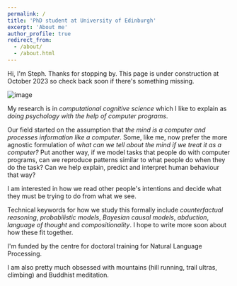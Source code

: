 ```yaml
---
permalink: /
title: 'PhD student at University of Edinburgh'
excerpt: 'About me'
author_profile: true
redirect_from:
  - /about/
  - /about.html
---
```


Hi, I'm Steph. Thanks for stopping by. This page is under construction at October 2023 so check back soon if there's something missing.

![image](images/scene.jpg 'nice wee placeholder pic')

My research is in _computational cognitive science_ which I like to explain as _doing psychology with the help of computer programs_.

Our field started on the assumption that _the mind is a computer and processes information like a computer_. Some, like me, now prefer the more agnostic formulation of _what can we tell about the mind if we treat it as a computer?_ Put another way, if we model tasks that people do with computer programs, can we reproduce patterns similar to what people do when they do the task? Can we help explain, predict and interpret human behaviour that way?

I am interested in how we read other people's intentions and decide what they must be trying to do from what we see.

Technical keywords for how we study this formally include _counterfactual reasoning_, _probabilistic models_, _Bayesian causal models_, _abduction_, _language of thought_ and _compositionality_. I hope to write more soon about how these fit together.

I'm funded by the centre for doctoral training for Natural Language Processing.

I am also pretty much obsessed with mountains (hill running, trail ultras, climbing) and Buddhist meditation.
